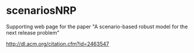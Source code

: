 # scenariosNRP
Supporting web page for the paper "A scenario-based robust model for the next release problem"

http://dl.acm.org/citation.cfm?id=2463547
